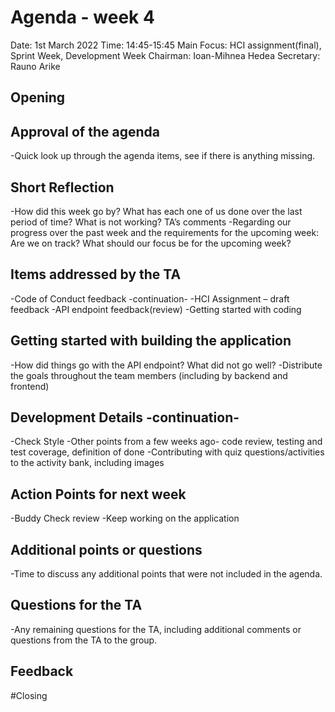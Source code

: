 # Agenda - week 4

Date: 		1st March 2022
Time: 		14:45-15:45
Main Focus:		HCI assignment(final), Sprint Week, Development Week
Chairman: 		Ioan-Mihnea Hedea
Secretary:		Rauno Arike

## Opening

## Approval of the agenda
-Quick look up through the agenda items, see if there is anything missing.

## Short Reflection
-How did this week go by? What has each one of us done over the last period of time? What is not working?
TA’s comments
-Regarding our progress over the past week and the requirements for the upcoming week: Are we on track? What should our focus be for the upcoming week?

## Items addressed by the TA
-Code of Conduct feedback -continuation-
-HCI Assignment – draft feedback
-API endpoint feedback(review)
-Getting started with coding

## Getting started with building the application
-How did things go with the API endpoint? What did not go well?
-Distribute the goals throughout the team members (including by backend and frontend)

## Development Details -continuation-
-Check Style
-Other points from a few weeks ago- code review, testing and test coverage, definition of done
-Contributing with quiz questions/activities to the activity bank, including images

## Action Points for next week
-Buddy Check review
-Keep working on the application

## Additional points or questions
-Time to discuss any additional points that were not included in the agenda.

## Questions for the TA
-Any remaining questions for the TA, including additional comments or questions from the TA to the group.

## Feedback

#Closing
